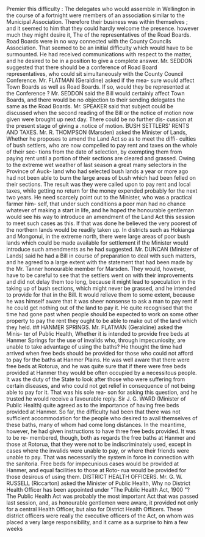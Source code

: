 Premier this difficulty : The delegates who would assemble in Wellington in the course of a fortnight were members of an association similar to the Municipal Association. Therefore their business was within themselves ; and it seemed to him that they could hardly welcome the presence. however much they might desire it, The of the representatives of the Road Boards. Road Boards were in no way connected with the County Councils Association. That seemed to be an initial difficulty which would have to be surmounted. He had received communications with respect to the matter, and he desired to be in a position to give a complete answer. Mr. SEDDON suggested that there should be a conference of Road Board representatives, who could sit simultaneously with the County Council Conference. Mr. FLATMAN (Geraldine) asked if the mea- sure would affect Town Boards as well as Road Boards. If so, would they be represented at the Conference ? Mr. SEDDON said the Bill would certainly affect Town Boards, and there would be no objection to their sending delegates the same as the Road Boards. Mr. SPEAKER said that subject could be discussed when the second reading of the Bill or the notice of motion now given were brought up next day. There could be no further dis- cussion at the present stage of giving a .notice of motion. BUSH SETTLERS' RENTS AND TAXES. Mr. R. THOMPSON (Marsden) asked the Minister of Lands, Whether he proposes to amend the Land Act so as to meet the diffi- culties of bush settlers, who are now compelled to pay rent and taxes on the whole of their sec- tions from the date of selection, by exempting them from paying rent until a portion of their sections are cleared and grassed. Owing to the extreme wet weather of last season a great many selectors in the Province of Auck- land who had selected bush lands a year or more ago had not been able to burn the large areas of bush which had been felled on their sections. The result was they were called upon to pay rent and local taxes, while getting no return for the money expended probably for the next two years. He need scarcely point out to the Minister, who was a practical farmer him- self, that under such conditions a poor man had no chance whatever of making a start in life, and he hoped the honourable gentleman would see his way to introduce an amendment of the Land Act this session to meet such cases as this. If that was done he believed the very poorest of the northern lands would be readily taken up. In districts such as Hokianga and Mongonui, in the extreme north, there were large areas of poor bush lands which could be made available for settlement if the Minister would introduce such amendments as he had suggested. Mr. DUNCAN (Minister of Lands) said he had a Bill in course of preparation to deal with such matters, and he agreed to a large extent with the statement that had been made by the Mr. Tanner honourable member for Marsden. They would, however, have to be careful to see that the settlers went on with their improvements and did not delay them too long, because it might lead to speculation in the taking up of bush sections, which might never be grassed, and he intended to provide for that in the Bill. It would relieve them to some extent, because he was himself aware that it was sheer nonsense to ask a man to pay rent if he could get nothing out of the land to pay it. He quite recognised that the time had gone past when people should be expected to work on some other property to pay the rent they ought to be able to make out of the land which they held. ## HANMER SPRINGS. Mr. FLATMAN (Geraldine) asked the Minis- ter of Public Health, Whether it is intended to provide free beds at Hanmer Springs for the use of invalids who, through impecuniosity, are unable to take advantage of using the baths? He thought the time had arrived when free beds should be provided for those who could not afford to pay for the baths at Hanmer Plains. He was well aware that there were free beds at Rotorua, and he was quite sure that if there were free beds provided at Hanmer they would be often occupied by a necessitous people. It was the duty of the State to look after those who were suffering from certain diseases, and who could not get relief in consequence of not being able to pay for it. That was his sole rea- son for asking this question, and he trusted he would receive a favourable reply. Sir J. G. WARD (Minister of Public Health) quite agreed as to the importance of having free beds provided at Hanmer. So far, the difficulty had been that there was not sufficient accommodation for the people who desired to avail themselves of these baths, many of whom had come long distances. In the meantime, however, he had given instructions to have three free beds provided. It was to be re- membered, though, both as regards the free baths at Hanmer and those at Rotorua, that they were not to be indiscriminately used, except in cases where the invalids were unable to pay, or where their friends were unable to pay. That was necessarily the system in force in connection with the sanitoria. Free beds for impecunious cases would be provided at Hanmer, and equal facilities to those at Roto- rua would be provided for those desirous of using them. DISTRICT HEALTH OFFICERS. Mr. G. W. RUSSELL (Riccarton) asked the Minister of Public Health, Why no District Health Officer has been appointed under "The Public Health Act, 1900 "? The Public Health Act was probably the most important Act that was passed last session, and, as honourable gentlemen were aware, it provided not only for a central Health Officer, but also for District Health Officers. These district officers were really the executive officers of the Act, on whom was placed a very large responsibility, and it came as a surprise to him a few weeks 